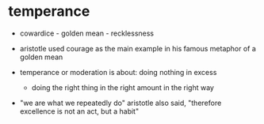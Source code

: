 # temperance

- cowardice - golden mean - recklessness

- aristotle used courage as the main example in his famous metaphor of a golden mean

- temperance or moderation is about: doing nothing in excess
  - doing the right thing in the right amount in the right way

- "we are what we repeatedly do" aristotle also said, "therefore excellence is not an act, but a habit"
